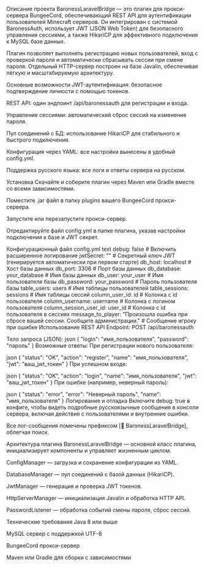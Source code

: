Описание проекта
BaronessLaravelBridge﻿ — это плагин для прокси-сервера BungeeCord, обеспечивающий REST API для аутентификации пользователей Minecraft серверов. Он интегрирован с системой BaronessAuth, использует JWT (JSON Web Token) для безопасного управления сессиями, а также HikariCP для эффективного подключения к MySQL базе данных.

Плагин позволяет выполнять регистрацию новых пользователей, вход с проверкой пароля и автоматически сбрасывать сессии при смене пароля. Отдельный HTTP-сервер построен на базе Javalin, обеспечивая лёгкую и масштабируемую архитектуру.

Основные возможности
JWT-аутентификация: безопасное подтверждение личности с помощью токенов.

REST API: один эндпоинт /api/baronessauth для регистрации и входа.

Управление сессиями: автоматический сброс сессий на изменение пароля.

Пул соединений с БД: использование HikariCP для стабильного и быстрого подключения.

Конфигурация через YAML: все настройки вынесены в удобный config.yml.

Поддержка русского языка: все логи и ответы сервера на русском.

Установка
Скачайте и соберите плагин через Maven или Gradle вместе со всеми зависимостями.

Поместите .jar файл в папку plugins вашего BungeeCord прокси-сервера.

Запустите или перезапустите прокси-сервер.

Отредактируйте файл config.yml в папке плагина, указав настройки подключения к базе и JWT секрет.

Конфигурационный файл config.yml
text
debug: false                              # Включить расширенное логирование
jwtSecret: ""                            # Секретный ключ JWT (генерируется автоматически при первом старте)
db_host: localhost                       # Хост базы данных
db_port: 3306                           # Порт базы данных
db_database: your_database               # Имя базы данных
db_user: your_user                       # Имя пользователя базы
db_password: your_password               # Пароль пользователя базы
table_users: users                      # Имя таблицы пользователей
table_sessions: sessions                # Имя таблицы сессий
column_user_id: id                      # Колонка с id пользователя
column_username: username               # Колонка с логином пользователя
column_session_user_id: user_id         # Колонка с id пользователя в сессиях
message_to_player: "Произошла ошибка при сбросе вашей сессии. Сообщите администрации."  # Сообщение игроку при ошибке
Использование REST API
Endpoint:
POST /api/baronessauth

Тело запроса (JSON):
json
{
  "login": "имя_пользователя",
  "password": "пароль"
}
Возможные ответы:
При регистрации нового пользователя:

json
{
  "status": "OK",
  "action": "register",
  "name": "имя_пользователя",
  "jwt": "ваш_jwt_токен"
}
При успешном входе:

json
{
  "status": "OK",
  "action": "login",
  "name": "имя_пользователя",
  "jwt": "ваш_jwt_токен"
}
При ошибке (например, неверный пароль):

json
{
  "status": "error",
  "error": "Неверный пароль",
  "name": "имя_пользователя"
}
Логирование и отладка
Включите debug: true в конфиге, чтобы видеть подробные русскоязычные сообщения в консоли сервера, включая действия с пользователями и внутренние ошибки.

Все лог-сообщения помечены префиксом [🚀 BaronessLaravelBridge], облегчая поиск.

Архитектура плагина
BaronessLaravelBridge — основной класс плагина, инициализирует компоненты и управляет жизненным циклом.

ConfigManager — загрузка и сохранение конфигурации из YAML.

DatabaseManager — пул соединений с базой данных (HikariCP).

JwtManager — генерация и проверка JWT токенов.

HttpServerManager — инициализация Javalin и обработка HTTP API.

PasswordListener — обработка событий смены пароля, сброс сессий.

Технические требования
Java 8 или выше

MySQL сервер с поддержкой UTF-8

BungeeCord прокси-сервер

Maven или Gradle для сборки с зависимостями
